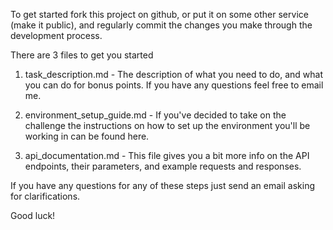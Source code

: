 To get started fork this project on github, or put it on some other service (make it public), and regularly commit the changes you make through the development process.

 There are 3 files to get you started

 1. task_description.md - The description of what you need to do, and what you can do for bonus points. If you have any questions feel free to email me.

 2. environment_setup_guide.md - If you've decided to take on the challenge the instructions on how to set up the environment you'll be working in can be found here.

 3. api_documentation.md - This file gives you a bit more info on the API endpoints, their parameters, and example requests and responses.

 If you have any questions for any of these steps just send an email asking for clarifications.

 Good luck!
